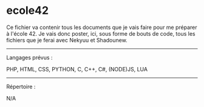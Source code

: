 # ecole42

Ce fichier va contenir tous les documents que je vais faire pour me préparer à l'école 42. Je vais donc poster, ici, sous forme de bouts de code, tous les fichiers que je 
ferai avec Nekyuu et Shadounew.

------------------------------------------------------------------------


Langages prévus : 

PHP, HTML, CSS, PYTHON, C, C++, C#, (NODE)JS, LUA


------------------------------------------------------------------------

Répertoire :

N/A
